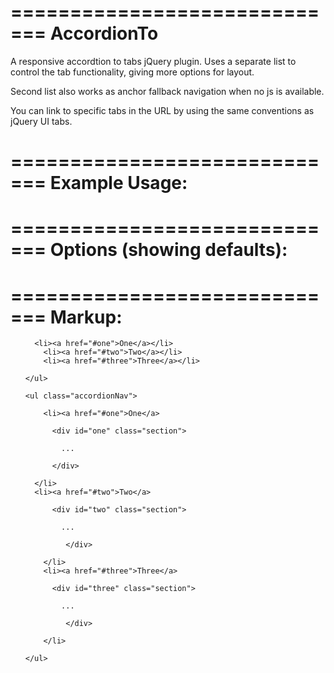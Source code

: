=============================
AccordionTo
=============================

A responsive accordtion to tabs jQuery plugin. Uses a separate list to control the tab functionality, giving more options for layout.

Second list also works as anchor fallback navigation when no js is available.

You can link to specific tabs in the URL by using the same conventions as jQuery UI tabs.

=============================
Example Usage:
=============================

<script src="/latest/version/of/jQuery.js"></script>
  
<script src="accordionTo.js"></script>

<script>
	
	$(document).ready(function(){
			
		$('.tabContainer').accordionTo();
			
	});
	
</script>

=============================
Options (showing defaults):
=============================

<script>
  
	$(document).ready(function(){
			
	  $('.tabContainer').accordionTo({

          controls : 'tabsNav', //class for separate list controls
  	      accordion : 'accordionNav', //class for main accordion list
		      breakpoint : 480, //breakpoint for transitions and resize check
		      accordionTrans : 'slide', //effect for accordion
		      tabTrans : 'none', //effect for tabs
		      resizeCheck : true //when window resizes to tabs, check if there are no active tabs and set the first one

    });
			
  });
	
</script>

=============================
Markup:
=============================

<div class="tabContainer">

  <ul class="tabsNav">
	
	  <li><a href="#one">One</a></li>
		<li><a href="#two">Two</a></li>
		<li><a href="#three">Three</a></li>
		
	</ul>
	
	<ul class="accordionNav">
		
		<li><a href="#one">One</a>
		  
		  <div id="one" class="section">
		    
		    ...
		
		  </div>
		  
	  </li>
	  <li><a href="#two">Two</a>
		  
		  <div id="two" class="section">
  	    
		    ...
		
			 </div>
		  
		</li>
		<li><a href="#three">Three</a>
		  
		  <div id="three" class="section">
  	    
		    ...
		
			 </div>
		  
		</li>
		
	</ul>
	
</div>






